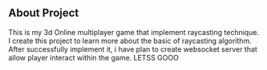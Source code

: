 ## About Project
This is my 3d Online multiplayer game that implement raycasting technique. I create this project to learn more about the basic of raycasting algorithm. After successfully implement it, i have plan to  create websocket server that allow player interact within the game. LETSS GOOO
